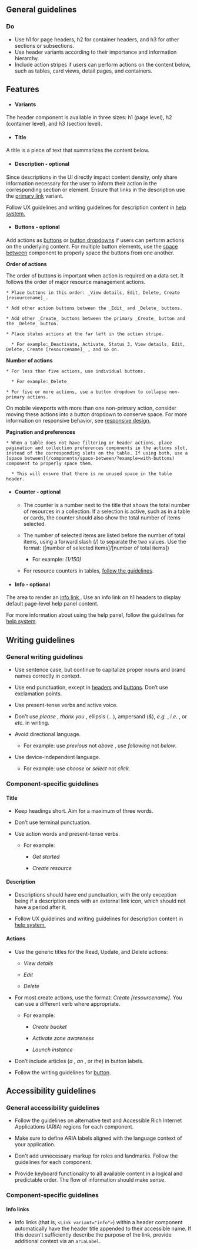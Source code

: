 ## General guidelines

### Do

  * Use h1 for page headers, h2 for container headers, and h3 for other sections or subsections.
  * Use header variants according to their importance and information hierarchy.
  * Include action stripes if users can perform actions on the content below, such as tables, card views, detail pages, and containers.



## Features

  * #### Variants

The header component is available in three sizes: h1 (page level), h2 (container level), and h3 (section level).

  * #### Title

A title is a piece of text that summarizes the content below.

  * #### Description \- optional

Since descriptions in the UI directly impact content density, only share information necessary for the user to inform their action in the corresponding section or element. Ensure that links in the description use the [primary link](/components/link/?tabId=playground&example=primary-link) variant.

Follow UX guidelines and writing guidelines for description content in [help system.](/patterns/general/help-system/)

  * #### Buttons \- optional

Add actions as [buttons](/components/button/) or [button dropdowns](/components/button-dropdown/) if users can perform actions on the underlying content. For multiple button elements, use the [space between](/components/space-between/?example=with-buttons) component to properly space the buttons from one another.

**Order of actions**

The order of buttons is important when action is required on a data set. It follows the order of major resource management actions. 

    * Place buttons in this order: _View details, Edit, Delete, Create [resourcename]_.

    * Add other action buttons between the _Edit_ and _Delete_ buttons.

    * Add other _Create_ buttons between the primary _Create_ button and the _Delete_ button.

    * Place status actions at the far left in the action stripe.

      * For example:_Deactivate, Activate, Status 3, View details, Edit, Delete, Create [resourcename]_ , and so on.

**Number of actions**

    * For less than five actions, use individual buttons.

      * For example:_Delete_

    * For five or more actions, use a button dropdown to collapse non-primary actions.

On mobile viewports with more than one non-primary action, consider moving these actions into a button dropdown to conserve space. For more information on responsive behavior, see [responsive design. ](https://cloudscape.aws.dev/foundation/core-principles/responsive-design/)

**Pagination and preferences**

    * When a table does not have filtering or header actions, place pagination and collection preferences components in the actions slot, instead of the corresponding slots on the table. If using both, use a [space between](/components/space-between/?example=with-buttons) component to properly space them.

      * This will ensure that there is no unused space in the table header.

  * #### Counter \- optional

    * The counter is a number next to the title that shows the total number of resources in a collection. If a selection is active, such as in a table or cards, the counter should also show the total number of items selected.

    * The number of selected items are listed before the number of total items, using a forward slash (/) to separate the two values. Use the format: ([number of selected items]/[number of total items])

      * For example: _(1/150)_

    * For resource counters in tables, [follow the guidelines](/components/table/?tabId=usage).

  * #### Info \- optional

The area to render an [info link ](https://cloudscape.aws.dev/patterns/general/help-system/#medium-snack). Use an info link on h1 headers to display default page-level help panel content.

For more information about using the help panel, follow the guidelines for [help system](/patterns/general/help-system/).




## Writing guidelines

### General writing guidelines

  * Use sentence case, but continue to capitalize proper nouns and brand names correctly in context.

  * Use end punctuation, except in [headers](/components/header/?tabId=usage) and [buttons](/components/button/?tabId=usage). Don’t use exclamation points.

  * Use present-tense verbs and active voice.

  * Don't use _please_ , _thank you_ , ellipsis (_..._), ampersand (_&_), _e.g._ , _i.e._ , or _etc._ in writing.

  * Avoid directional language.

    * For example: use _previous_ not _above_ , use _following_ not _below_.

  * Use device-independent language.

    * For example: use _choose_ or _select_ not _click_.




### Component-specific guidelines

#### Title

  * Keep headings short. Aim for a maximum of three words.

  * Don’t use terminal punctuation.

  * Use action words and present-tense verbs.

    * For example:

      * _Get started_

      *  _Create resource_




#### Description

  * Descriptions should have end punctuation, with the only exception being if a description ends with an external link icon, which should not have a period after it. 

  * Follow UX guidelines and writing guidelines for description content in [help system.](/patterns/general/help-system/)




#### Actions

  * Use the generic titles for the Read, Update, and Delete actions:

    * _View details_

    *  _Edit_

    *  _Delete_

  * For most create actions, use the format: _Create [resourcename]_. You can use a different verb where appropriate. 

    * For example: 

      * _Create bucket_

      *  _Activate zone awareness_

      *  _Launch instance_

  * Don’t include articles (_a_ , _an_ , or _the_) in button labels.

  * Follow the writing guidelines for [button](/components/button/?tabId=usage#writing-guidelines).




## Accessibility guidelines

### General accessibility guidelines

  * Follow the guidelines on alternative text and Accessible Rich Internet Applications (ARIA) regions for each component.

  * Make sure to define ARIA labels aligned with the language context of your application.

  * Don't add unnecessary markup for roles and landmarks. Follow the guidelines for each component.

  * Provide keyboard functionality to all available content in a logical and predictable order. The flow of information should make sense.




### Component-specific guidelines

#### Info links

  * Info links (that is, `<Link variant="info">`) within a header component automatically have the header title appended to their accessible name. If this doesn't sufficiently describe the purpose of the link, provide additional context via an `ariaLabel`.



